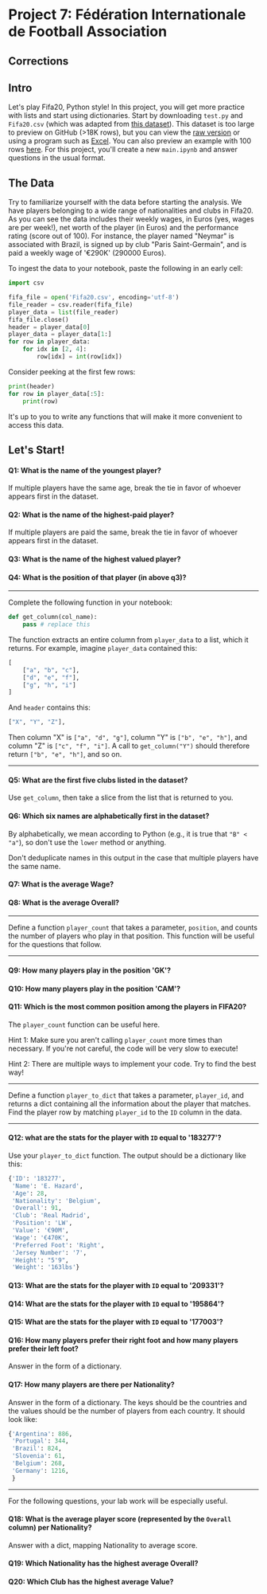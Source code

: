 # Project 7: Fédération Internationale de Football Association

## Corrections


## Intro

Let's play Fifa20, Python style!  In this project, you will get more
practice with lists and start using dictionaries.  Start by
downloading `test.py` and `Fifa20.csv` (which was adapted from
[this dataset](https://www.kaggle.com/stefanoleone992/fifa-20-complete-player-dataset#players_20.csv)).
This dataset is too large to preview on GitHub (>18K rows), but you can view the
[raw version](https://raw.githubusercontent.com/msyamkumar/cs220-projects/master/spring20/p7/Fifa20.csv)
or using a program such as [Excel](https://github.com/msyamkumar/cs220-projects/blob/master/spring20/p7/excel.md).
You can also preview an example with 100 rows [here](https://github.com/msyamkumar/cs220-projects/blob/master/spring20/p7/preview.csv).
For this project, you'll create a new `main.ipynb` and answer
questions in the usual format.

## The Data

Try to familiarize yourself with the data before starting the
analysis. We have players belonging to a wide range of nationalities
and clubs in Fifa20. As you can see the data includes their
weekly wages, in Euros (yes, wages are per week!), net worth of the
player (in Euros) and the performance rating (score out of 100). For
instance, the player named "Neymar" is associated with Brazil, is
signed up by club "Paris Saint-Germain", and is paid a weekly wage of '€290K'
(290000 Euros).

To ingest the data to your notebook, paste the following in an early cell:

```python
import csv

fifa_file = open('Fifa20.csv', encoding='utf-8')
file_reader = csv.reader(fifa_file)
player_data = list(file_reader)
fifa_file.close()
header = player_data[0]
player_data = player_data[1:]
for row in player_data:
    for idx in [2, 4]:
        row[idx] = int(row[idx])
```

Consider peeking at the first few rows:
```python
print(header)
for row in player_data[:5]:
    print(row)
```

It's up to you to write any functions that will make it more
convenient to access this data.

## Let's Start!

#### Q1: What is the name of the youngest player?

If multiple players have the same age, break the tie in favor of whoever
appears first in the dataset.

#### Q2: What is the name of the highest-paid player?

If multiple players are paid the same, break the tie in favor of whoever
appears first in the dataset.

#### Q3: What is the name of the highest valued player?

#### Q4: What is the position of that player (in above q3)?

---

Complete the following function in your notebook:

```python
def get_column(col_name):
    pass # replace this
```

The function extracts an entire column from `player_data` to a list, which
it returns.  For example, imagine `player_data` contained this:

```python
[
    ["a", "b", "c"],
    ["d", "e", "f"],
    ["g", "h", "i"]
]
```

And `header` contains this:

```python
["X", "Y", "Z"],
```

Then column "X" is `["a", "d", "g"]`, column "Y" is `["b", "e", "h"]`, and
column "Z" is `["c", "f", "i"]`.  A call to `get_column("Y")` should
therefore return `["b", "e", "h"]`, and so on.

----

#### Q5: What are the first five clubs listed in the dataset?

Use `get_column`, then take a slice from the list that is returned to you.

#### Q6: Which six names are alphabetically first in the dataset?

By alphabetically, we mean according to Python (e.g., it is true that
`"B" < "a"`), so don't use the `lower` method or anything.

Don't deduplicate names in this output in the case that multiple
players have the same name.

#### Q7: What is the average Wage?

#### Q8: What is the average Overall?

---

Define a function `player_count` that takes a parameter, `position`,
and counts the number of players who play in that position. This
function will be useful for the questions that follow.

---

#### Q9: How many players play in the position 'GK'?

#### Q10: How many players play in the position 'CAM'?

#### Q11: Which is the most common position among the players in FIFA20?

The `player_count` function can be useful here.

Hint 1: Make sure you aren't calling `player_count` more times than
necessary.  If you're not careful, the code will be very slow to
execute!

Hint 2: There are multiple ways to implement your code. Try to find the best way!

----

Define a function `player_to_dict` that takes a parameter,
`player_id`, and returns a dict containing all the information about
the player that matches.  Find the player row by matching `player_id`
to the `ID` column in the data.

---

#### Q12: what are the stats for the player with `ID` equal to '183277'?

Use your `player_to_dict` function.  The output should be a dictionary
like this:

```python
{'ID': '183277',
 'Name': 'E. Hazard',
 'Age': 28,
 'Nationality': 'Belgium',
 'Overall': 91,
 'Club': 'Real Madrid',
 'Position': 'LW',
 'Value': '€90M',
 'Wage': '€470K',
 'Preferred Foot': 'Right',
 'Jersey Number': '7',
 'Height': "5'9",
 'Weight': '163lbs'}
```

#### Q13: What are the stats for the player with `ID` equal to '209331'?

#### Q14: What are the stats for the player with `ID` equal to '195864'?

#### Q15: What are the stats for the player with `ID` equal to '177003'?

#### Q16: How many players prefer their right foot and how many players prefer their left foot?

Answer in the form of a dictionary.

#### Q17: How many players are there per Nationality?

Answer in the form of a dictionary. The keys should be the countries and
the values should be the number of players from each country. It should look like:

```python
{'Argentina': 886,
 'Portugal': 344,
 'Brazil': 824,
 'Slovenia': 61,
 'Belgium': 268,
 'Germany': 1216,
 }
```

----

For the following questions, your lab work will be especially useful.

#### Q18: What is the average player score (represented by the `Overall` column) per Nationality?

Answer with a dict, mapping Nationality to average score.

#### Q19: Which Nationality has the highest average Overall?

#### Q20: Which Club has the highest average Value?
